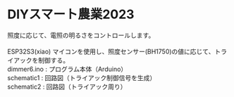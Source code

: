 # DIYスマート農業2023
照度に応じて、電照の明るさをコントロールします。<br>
<br>
ESP32S3(xiao) マイコンを使用し、照度センサー(BH1750)の値に応じて、トライアックを制御する。<br>
dimmer6.ino : プログラム本体（Arduino）<br>
schematic1 : 回路図（トライアック制御信号を生成）<br>
schematic2 : 回路図（トライアック周り）<br>
